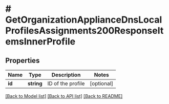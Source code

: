 # # GetOrganizationApplianceDnsLocalProfilesAssignments200ResponseItemsInnerProfile

## Properties

Name | Type | Description | Notes
------------ | ------------- | ------------- | -------------
**id** | **string** | ID of the profile | [optional]

[[Back to Model list]](../../README.md#models) [[Back to API list]](../../README.md#endpoints) [[Back to README]](../../README.md)
